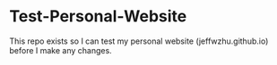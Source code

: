 # Test-Personal-Website

This repo exists so I can test my personal website (jeffwzhu.github.io) before I make any changes.
